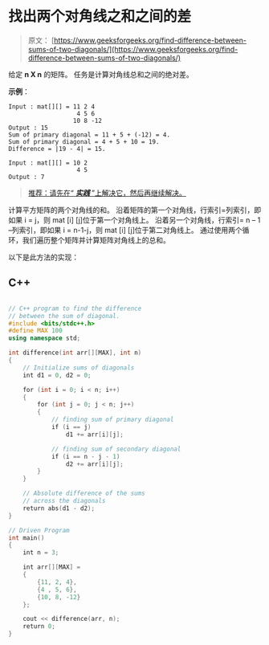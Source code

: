 # 找出两个对角线之和之间的差

> 原文： [https://www.geeksforgeeks.org/find-difference-between-sums-of-two-diagonals/](https://www.geeksforgeeks.org/find-difference-between-sums-of-two-diagonals/)

给定 **n X n** 的矩阵。 任务是计算对角线总和之间的绝对差。

**示例**：

```
Input : mat[][] = 11 2 4
                   4 5 6
                  10 8 -12 
Output : 15
Sum of primary diagonal = 11 + 5 + (-12) = 4.
Sum of primary diagonal = 4 + 5 + 10 = 19.
Difference = |19 - 4| = 15.

Input : mat[][] = 10 2
                   4 5
Output : 7

```

> [推荐：请先在“ ***实践*** ”上解决它，然后再继续解决。](https://practice.geeksforgeeks.org/problems/find-difference-between-sum-of-diagonals/0)

计算平方矩阵的两个对角线的和。 沿着矩阵的第一个对角线，行索引=列索引，即如果 i = j，则 mat [i] [j]位于第一个对角线上。 沿着另一个对角线，行索引= n – 1 –列索引，即如果 i = n-1-j，则 mat [i] [j]位于第二对角线上。 通过使用两个循环，我们遍历整个矩阵并计算矩阵对角线上的总和。

以下是此方法的实现：

## C++ 

```cpp

// C++ program to find the difference 
// between the sum of diagonal. 
#include <bits/stdc++.h> 
#define MAX 100 
using namespace std; 

int difference(int arr[][MAX], int n) 
{ 
    // Initialize sums of diagonals 
    int d1 = 0, d2 = 0; 

    for (int i = 0; i < n; i++) 
    { 
        for (int j = 0; j < n; j++) 
        { 
            // finding sum of primary diagonal 
            if (i == j) 
                d1 += arr[i][j]; 

            // finding sum of secondary diagonal 
            if (i == n - j - 1) 
                d2 += arr[i][j]; 
        } 
    } 

    // Absolute difference of the sums 
    // across the diagonals 
    return abs(d1 - d2); 
} 

// Driven Program 
int main() 
{ 
    int n = 3; 

    int arr[][MAX] = 
    { 
        {11, 2, 4}, 
        {4 , 5, 6}, 
        {10, 8, -12} 
    }; 

    cout << difference(arr, n); 
    return 0; 
} 

```
